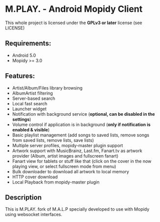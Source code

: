 # M.PLAY. - Android Mopidy Client #

This whole project is licensed under the  **GPLv3 or later** license (see LICENSE)

## Requirements: ##
 - Android 5.0
 - Mopidy >= 3.0
 
## Features: ##
 - Artist/Album/Files library browsing
 - AlbumArtist filtering
 - Server-based search
 - Local fast search
 - Launcher widget
 - Notification with background service (**optional, can be disabled in the settings**)
 - Volume control if application is in background (**only if notification is enabled & visible**)
 - Basic playlist management (add songs to saved lists, remove songs from saved lists, remove lists, save lists)
 - Multiple server profiles, mopidy-master plugin support
 - Artwork support with MusicBrainz, Last.fm, Fanart.tv as artwork provider (Album, artist images and fullscreen fanart)
 - Fanart view for tablets or stuff like that (click on the cover in the now playing view, or select fullscreen mode from menu)
 - Bulk downloader to download all artwork to local memory
 - HTTP cover download
 - Local Playback from mopidy-master plugin
## Description ##

This is M.PLAY. fork of M.A.L.P specially developed to use with Mopidy using websocket interfaces.



